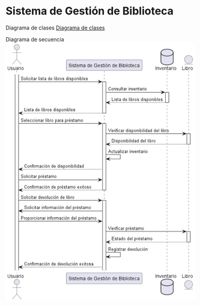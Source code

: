 # Sistema de Gestión de Biblioteca

Diagrama de clases 
[Diagrama de clases ](DiagramaClases/clases.png)

Diagrama de secuencia 
![Diagrama de secuencia ](DiagramaSecuencia/secuencia.png)